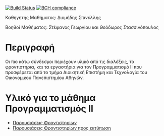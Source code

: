 [![Build Status](https://travis-ci.org/stefanos1316/stefanos1316.github.io.svg?branch=master)](https://travis-ci.org/stefanos1316/stefanos1316.github.io)
[![BCH compliance](https://bettercodehub.com/edge/badge/stefanos1316/stefanos1316.github.io?branch=master)](https://bettercodehub.com/)

Καθηγητής Μαθήματος: Διομήδης Σπινέλλης

Βοηθοί Μαθήματος: Στέφανος Γεωργίου και Θεόδωρος Στασσινόπουλος

# Περιγραφή 
Οι πιο κάτω σύνδεσμοι περιέχουν υλικό από τις διαλέξεις, τα φροντιστήρια, και τα εργαστήρια για τον Προγραμματισμό 
ΙΙ που προσφέρεται από το τμήμα Διοικητική Επιστήμη και Τεχνολογία του Οικονομικού Πανεπιστημίου Αθηνών. 

# Υλικό για το μάθημα Προγραμματισμός ΙΙ

* [Παρουσιάσεις Φροντιστηρίων](https://stefanos1316.github.io/web/tutorials-p.html)
* [Παρουσιάσεις Φροντιστηρίων προς εκτύπωση](https://stefanos1316.github.io/web/tutorials.html)

